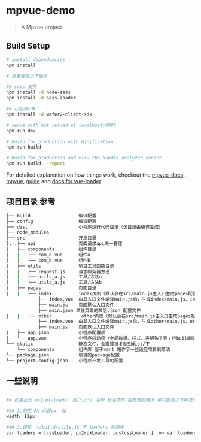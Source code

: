 # mpvue-demo

> A Mpvue project

## Build Setup

``` bash
# install dependencies
npm install

# 需要安装以下插件

## sass 支持
npm install -d node-sass
npm install -d sass-loader

## 小程序sdk
npm install -d wafer2-client-sdk

# serve with hot reload at localhost:8080
npm run dev

# build for production with minification
npm run build

# build for production and view the bundle analyzer report
npm run build --report
```

For detailed explanation on how things work, checkout the [mpvue-docs](http://mpvue.com/) , [mpvue](https://github.com/Meituan-Dianping/mpvue), [guide](http://vuejs-templates.github.io/webpack/) and [docs for vue-loader](http://vuejs.github.io/vue-loader).



## 项目目录 参考
``` bash
├── build                  编译配置  
├── config                 编译配置  
├── dist                   小程序运行代码目录（该目录由编译生成）  
├── node_modules             
├── src                    开发目录  
|...├── api                页面请求api统一管理  
|   ├── components         组件目录  
|   |   ├── com_a.vue      组件a  
|   |   └── com_b.vue      组件b  
|   ├── utils              项目工具函数目录  
|   |   ├── request.js     请求服务器方法  
|   |   ├── utils_a.js     工具/方法a  
|   |   └── utils_a.js     工具/方法b  
|   ├── pages              页面目录  
|   |   ├── index          index页面（默认会在src/main.js主入口生成pages配置，路径为pages/index/main）  
            ├── index.vue  由其入口文件编译main.js后，生成index/main.js、index/main.wxml和index/main.wxss文件  
            ├── main.js    页面默认入口文件  
            ├── main.json 单独页面的微信.json 配置文件  
|   |   └── other           other页面（默认会在src/main.js主入口生成pages配置，路径为pages/other/main）  
            ├── index.vue  由其入口文件编译main.js后，生成other/main.js、other/main.wxml和other/main.wxss文件  
            ├── main.js    页面默认入口文件  
|   ├── app.json           小程序配置项  
|   └── app.vue            小程序启动项（全局数据、样式、声明钩子等；经build后，会在dist目录下生成app.js、app.json和app.wxss文件）  
└── static                 静态文件，会直接被复制到dist/下  
    └── components         组件库 基于vant 略作了一些适应项目到修改
└── package.json           项目的package配置  
└── project.config.json    小程序开发工具的配置  
```

## 一些说明

``` bash

## 如果出现 px2rpx-loader 到/*px*/ 注释 标注依然 会失效到情况 可以尝试以下解决方案：

### 1.使用 PX 代替px  如 
width：12px 

### 2.调整  ~/build/utils.js 下 loaders 到顺序 
var loaders = [cssLoader, px2rpxLoader, postcssLoader ]  => var loaders = [cssLoader, postcssLoader, px2rpxLoader] 

```
